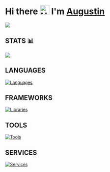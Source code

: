 # Hi there <img src="https://media.giphy.com/media/hvRJCLFzcasrR4ia7z/giphy.gif" width="30" alt="Nelson"> I'm <a href="https://github.com/AugustinBriolon/" color="white" target="_blank">Augustin</a></h1>
<img src="https://media.licdn.com/dms/image/v2/D4E16AQFneJQbZq01kQ/profile-displaybackgroundimage-shrink_350_1400/profile-displaybackgroundimage-shrink_350_1400/0/1731334593219?e=1736985600&v=beta&t=VH60T7iPe7BzR_Qn7j5iQaMIDDfsza9sEinc17bNUII"/>

## STATS 📊
![](http://github-profile-summary-cards.vercel.app/api/cards/profile-details?username=AugustinBriolon&theme=github_dark)

## LANGUAGES
[![Languages](https://skillicons.dev/icons?i=html,css,ts,js,py)](https://github.com/AugustinBriolon)
## FRAMEWORKS
[![Libraries](https://skillicons.dev/icons?i=react,vue,nextjs,nuxtjs,tailwind,nodejs,express)](https://github.com/AugustinBriolon)
## TOOLS
[![Tools](https://skillicons.dev/icons?i=figma,xd)](https://github.com/AugustinBriolon)
## SERVICES
[![Services](https://skillicons.dev/icons?i=github,gitlab,postman)](https://github.com/AugustinBriolon)


